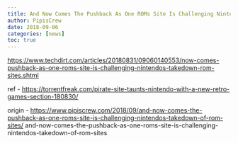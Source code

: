 ```yaml
---
title: And Now Comes The Pushback As One ROMs Site Is Challenging Nintendo-s Takedown Of ROM Sites
author: PipisCrew
date: 2018-09-06
categories: [news]
toc: true
---
```


https://www.techdirt.com/articles/20180831/09060140553/now-comes-pushback-as-one-roms-site-is-challenging-nintendos-takedown-rom-sites.shtml

ref - https://torrentfreak.com/pirate-site-taunts-nintendo-with-a-new-retro-games-section-180830/

origin - https://www.pipiscrew.com/2018/09/and-now-comes-the-pushback-as-one-roms-site-is-challenging-nintendos-takedown-of-rom-sites/ and-now-comes-the-pushback-as-one-roms-site-is-challenging-nintendos-takedown-of-rom-sites